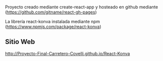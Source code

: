 Proyecto creado mediante create-react-app y hosteado en github mediante (https://github.com/gitname/react-gh-pages)

La librería react-konva instalada mediante npm (https://www.npmjs.com/package/react-konva)

## Sitio Web

http://Proyecto-Final-Carretero-Covelli.github.io/React-Konva


